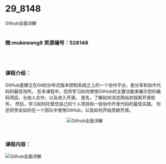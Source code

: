 # 29_8148
Github全面详解
<br/></br>
<h3>微:mukewang8 资源编号：528148</h3>
<br/></br>
<h3>课程介绍：</h3>
<p><a title="查看与 GitHub 相关的文章" target="_blank">GitHub</a>是建立在Git的分布式版本控制系统之上的一个协作平台，是分享和协作代码的最佳场所。 在本课程中，您将学习如何使用GitHub的主要功能来展示您的编码项目，与他人合作，以及进入开源。 首先，了解如何浏览网站并探索开源软件。 然后，学习如何托管您自己的个人项目和一些协作开发代码的最佳实践。 你还将学会如何在一个团队中使用GitHub，以及如何开始贡献开源。</p>
<p style="text-align: center;">&nbsp;<img src="https://www.ko996.com/wp-content/uploads/img/2019/10/356-69.jpg" alt="Github全面详解"></p>
<p>&nbsp;</p>
<h3>课程内容：</h3>
<p><img src="https://www.ko996.com/wp-content/uploads/img/2019/10/2-57.png" alt="Github全面详解"></p>
<p>&nbsp;</p>
